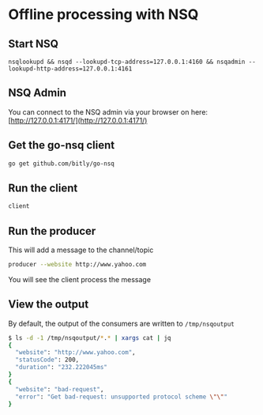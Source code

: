 # Offline processing with NSQ

## Start NSQ

```
nsqlookupd && nsqd --lookupd-tcp-address=127.0.0.1:4160 && nsqadmin --lookupd-http-address=127.0.0.1:4161
```

## NSQ Admin

You can connect to the NSQ admin via your browser on here: [http://127.0.0.1:4171/](http://127.0.0.1:4171/)

## Get the go-nsq client

```sh
go get github.com/bitly/go-nsq
```

## Run the client
```sh
client
```

## Run the producer
This will add a message to the channel/topic

```sh
producer --website http://www.yahoo.com
```

You will see the client process the message

## View the output

By default, the output of the consumers are written to `/tmp/nsqoutput`

```sh
$ ls -d -1 /tmp/nsqoutput/*.* | xargs cat | jq
{
  "website": "http://www.yahoo.com",
  "statusCode": 200,
  "duration": "232.222045ms"
}
{
  "website": "bad-request",
  "error": "Get bad-request: unsupported protocol scheme \"\""
}
```
